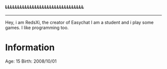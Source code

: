 #### ~~LLLLLLLLLLLLLLLLLLLLLLLLLLLLLLLL~~
***
Hey, i am RedsXi, the creator of Easychat
I am a student and i play some games. I like programming too.



# Information
Age: 15
Birth: 2008/10/01
